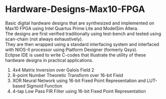 # Hardware-Designs-Max10-FPGA
Basic digital hardware designs that are synthesized and implemented on Max10 FPGA using Intel Quartus Prime Lite and ModelSim Altera. </br>
The designs are first verified traditionally using test-bench and tested using scan-chain (not always exhaustively). <br/>
They are then wrapped using a standard interfacing system and interfaced with NIOS-II processor using Platform Designer (formerly Qsys). </br>
Eclipse IDE is used to write C-codes that illustrate the utility of these hardware designs in practical applications. </br>

1) 4x4 Matrix Inversion over Galois Field 2
2) 8-point Number Theoretic Transform over 16-bit Field
3) XOR Neural Network using 16-bit Fixed Point Representation and LUT-based Sigmoid Function
4) 4-tap Low Pass FIR Filter using 16-bit Fixed Point Representation
